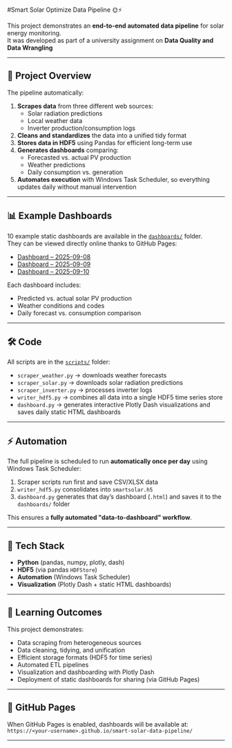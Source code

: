 #Smart Solar Optimize Data Pipeline 🌞⚡

This project demonstrates an **end-to-end automated data pipeline** for solar energy monitoring.  
It was developed as part of a university assignment on **Data Quality and Data Wrangling**

---

## 🚀 Project Overview

The pipeline automatically:
1. **Scrapes data** from three different web sources:
   - Solar radiation predictions
   - Local weather data
   - Inverter production/consumption logs
2. **Cleans and standardizes** the data into a unified tidy format
3. **Stores data in HDF5** using Pandas for efficient long-term use
4. **Generates dashboards** comparing:
   - Forecasted vs. actual PV production
   - Weather predictions
   - Daily consumption vs. generation
5. **Automates execution** with Windows Task Scheduler, so everything updates daily without manual intervention

---

## 📊 Example Dashboards

10 example static dashboards are available in the [`dashboards/`](dashboards) folder.  
They can be viewed directly online thanks to GitHub Pages:

- [Dashboard – 2025-09-08](dashboards/solar_dashboard_2025-09-08.html)  
- [Dashboard – 2025-09-09](dashboards/solar_dashboard_2025-09-09.html)  
- [Dashboard – 2025-09-10](dashboards/solar_dashboard_2025-09-10.html)  

Each dashboard includes:
- Predicted vs. actual solar PV production
- Weather conditions and codes
- Daily forecast vs. consumption comparison

---

## 🛠️ Code

All scripts are in the [`scripts/`](scripts) folder:

- `scraper_weather.py` → downloads weather forecasts  
- `scraper_solar.py` → downloads solar radiation predictions  
- `scraper_inverter.py` → processes inverter logs  
- `writer_hdf5.py` → combines all data into a single HDF5 time series store  
- `dashboard.py` → generates interactive Plotly Dash visualizations and saves daily static HTML dashboards  

---

## ⚡ Automation

The full pipeline is scheduled to run **automatically once per day** using Windows Task Scheduler:

1. Scraper scripts run first and save CSV/XLSX data  
2. `writer_hdf5.py` consolidates into `smartsolar.h5`  
3. `dashboard.py` generates that day’s dashboard (`.html`) and saves it to the `dashboards/` folder  

This ensures a **fully automated "data-to-dashboard" workflow**.

---

## 🧰 Tech Stack

- **Python** (pandas, numpy, plotly, dash)  
- **HDF5** (via pandas `HDFStore`)  
- **Automation** (Windows Task Scheduler)  
- **Visualization** (Plotly Dash + static HTML dashboards)  

---

## 🎯 Learning Outcomes

This project demonstrates:
- Data scraping from heterogeneous sources
- Data cleaning, tidying, and unification
- Efficient storage formats (HDF5 for time series)
- Automated ETL pipelines
- Visualization and dashboarding with Plotly Dash
- Deployment of static dashboards for sharing (via GitHub Pages)

---

## 🔗 GitHub Pages

When GitHub Pages is enabled, dashboards will be available at:  
`https://<your-username>.github.io/smart-solar-data-pipeline/`

---

